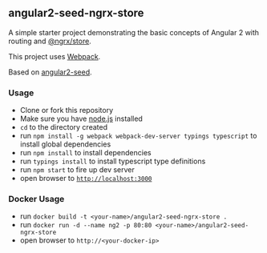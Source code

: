 ## angular2-seed-ngrx-store

A simple starter project demonstrating the basic concepts of Angular 2 with routing and [@ngrx/store](https://github.com/ngrx/store).

This project uses [Webpack](https://webpack.github.io/).

Based on [angular2-seed](https://github.com/angular/angular2-seed).

### Usage
- Clone or fork this repository
- Make sure you have [node.js](https://nodejs.org/) installed
- `cd` to the directory created
- run `npm install -g webpack webpack-dev-server typings typescript` to install global dependencies
- run `npm install` to install dependencies
- run `typings install` to install typescript type definitions
- run `npm start` to fire up dev server
- open browser to [`http://localhost:3000`](http://localhost:3000)

### Docker Usage
- run `docker build -t <your-name>/angular2-seed-ngrx-store .`
- run `docker run -d --name ng2 -p 80:80 <your-name>/angular2-seed-ngrx-store`
- open browser to `http://<your-docker-ip>`
